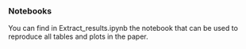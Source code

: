 ### Notebooks

You can find in Extract_results.ipynb the notebook that can be used to reproduce all tables and plots in the paper.